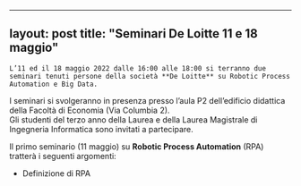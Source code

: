 
---
layout: post
title:  "Seminari De Loitte 11 e 18 maggio"
---
	L’11 ed il 18 maggio 2022 dalle 16:00 alle 18:00 si terranno due seminari tenuti persone della società **De Loitte** su Robotic Process Automation e Big Data.   
I seminari si svolgeranno in presenza presso l’aula P2 dell’edificio didattica della Facoltà di Economia (Via Columbia 2).   
Gli studenti del terzo anno della Laurea e della Laurea Magistrale di Ingegneria Informatica sono invitati a partecipare.   
  

Il primo seminario (11 maggio) su **Robotic Process Automation** (RPA) tratterà i seguenti argomenti:  
- Definizione di RPA